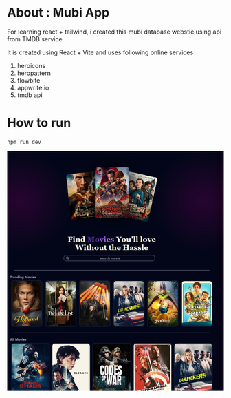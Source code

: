 # About : Mubi App

For learning react  + tailwind, i created this mubi database webstie using api from TMDB service

It is created using React + Vite and uses following online services

1. heroicons
2. heropattern
3. flowbite
4. appwrite.io
5. tmdb api


# How to run
    
    npm run dev

![Mubi App](./public/screenshot.jpg)



